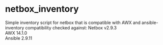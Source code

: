 # netbox_inventory
Simple inventory script for netbox that is compatible with AWX and ansible-inventory
compatibility checked against:
Netbox v2.9.3  
AWX 14.1.0  
Ansible 2.9.11  
